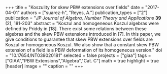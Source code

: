 +++
title = "Koszulity for skew PBW extensions over fields"
date = "2017-04-01"
authors = ["suarez-h", "Reyes, A."]
publication_types = ["2"]
publication = "*JP Journal of Algebra, Number Theory and Applications* **39** (2), 181-203"
abstract = "Koszul and homogeneous Koszul algebras were defined by Priddy in [18]. There exist some relations between these algebras and the skew PBW extensions introduced in [7]. In this paper, we give conditions to guarantee that skew PBW extensions over fields are Koszul or homogeneous Koszul. We also show that a constant skew PBW extension of a field is a PBW deformation of its homogeneous version."
doi = "10.17654/NT039020181"
selected = false
projects = ["giaa"]
tags = ["GIAA","PBW Extensions","Algebra","Cat. C"]
math = true
highlight = true
[header]
image = ""
caption = ""
+++
